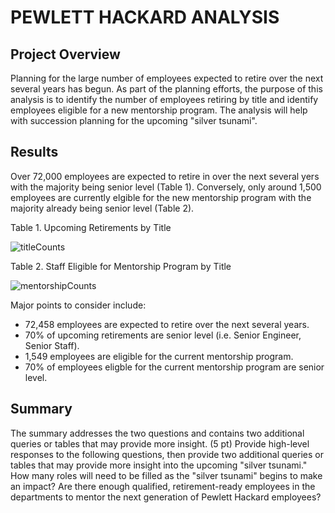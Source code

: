 # PEWLETT HACKARD ANALYSIS

## Project Overview
Planning for the large number of employees expected to retire over the next several years has begun. As part of the planning efforts, the purpose of this analysis is to identify the number of employees retiring by title and identify employees eligible for a new mentorship program. The analysis will help with succession planning for the upcoming "silver tsunami".

## Results

Over 72,000 employees are expected to retire in over the next several yers with the majority being senior level (Table 1). Conversely, only around 1,500 employees are currently elgible for the new mentorship program with the majority already being senior level (Table 2).

Table 1. Upcoming Retirements by Title

![titleCounts](https://user-images.githubusercontent.com/96216947/152693655-ad65e9d8-c649-4e02-a9a4-8235e8b063d3.PNG)

Table 2. Staff Eligible for Mentorship Program by Title

![mentorshipCounts](https://user-images.githubusercontent.com/96216947/152693724-271104fe-f488-4038-abc5-2bd6dc4c57c7.PNG)

Major points to consider include:
- 72,458 employees are expected to retire over the next several years.
- 70% of upcoming retirements are senior level (i.e. Senior Engineer, Senior Staff).
- 1,549 employees are eligible for the current mentorship program.
- 70% of employees eligble for the current mentorship program are senior level.

## Summary



The summary addresses the two questions and contains two additional queries or tables that may provide more insight. (5 pt)
Provide high-level responses to the following questions, then provide two additional queries or tables that may provide more insight into the upcoming "silver tsunami."
How many roles will need to be filled as the "silver tsunami" begins to make an impact?
Are there enough qualified, retirement-ready employees in the departments to mentor the next generation of Pewlett Hackard employees?
